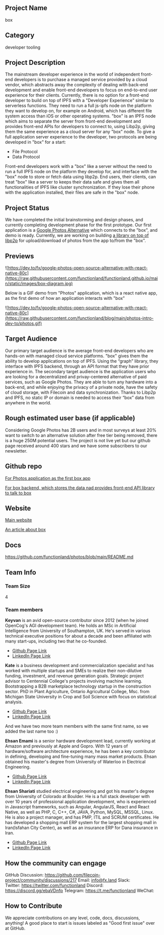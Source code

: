 
## Project Name <!-- Add your project name here"-->
box

## Category 
developer tooling

## Project Description
<!--Describe your project in a few sentences. -->
The mainstream developer experience in the world of independent front-end developers is to purchase a managed service provided by a cloud vendor, which abstracts away the complexity of dealing with back-end development and enable front-end developers to focus on end-to-end user experience for their clients. Currently, there is no option for a front-end developer to build on top of IPFS with a "Developer Experience" similar to serverless functions. They need to run a full js-ipfs node on the platform they want to develop on, for example on Android, which has different file system access than iOS or other operating systems. "box" is an IPFS node which aims to separate the server from front-end development and provides front-end APIs for developers to connect to, using Libp2p, giving them the same experience as a cloud server for any "box" node. To give a full application server experience to the developer, two protocols are being developed in "box" for a start:
* File Protocol
* Data Protocol

Front-end developers work with a "box" like a server without the need to run a full IPFS node on the platform they develop for, and interface with the "box" node to store or fetch data using libp2p. End users, their clients, can treat "box" like a server to keeps their data safe and gives them all functionalities of IPFS like cluster synchronization. If they lose their phone with the application installed, their files are safe in the "box" node.

## Project Status
<!--brainstorming, fundraising, under development, beta, shipped, etc-->
We have completed the initial brainstorming and design phases, and currently completing development phase for the first prototype. Our first application is a [Google Photos Alternative](https://github.com/funcitonland/photos) which connects to the "box", and demo is ready. Currently, we are working on building [a library on top of libp2p](https://github.com/functionland/box) for upload/download of photos from the app to/from the "box".

## Previews
<!--Add some screenshots to give a preview of your product-->
![https://dev.to/fx/google-photos-open-source-alternative-with-react-native-80c](https://raw.githubusercontent.com/functionland/functionland.github.io/main/static/images/box-diagram.jpg)

Below is a GIF demo from "Photos" application, which is a react native app, as the first demo of how an application interacts with "box"

![https://dev.to/fx/google-photos-open-source-alternative-with-react-native-80c](https://raw.githubusercontent.com/functionland/blog/main/photos-intro-dev-to/photos.gif)

## Target Audience
<!--Describe who will be your project's users-->
Our primary target audience is the average front-end developers who are hands-on with managed cloud service platforms. "box" gives them the ability to develop applications on top of IPFS. Using the “graph” library, they interface with IPFS backend, through an API format that they have prior experience in.
The secondary target audience is the application users who are looking for a decentralized and privay-centered alternative of paid services, such as Google Photos. They are able to turn any hardware into a back-end, and while enjoying the privacy of a private node, have the safety of cloud storage, with Filecoin and data synchronization. Thanks to Libp2p and IPFS, no static IP or domain is needed to access their “box” data from anywhere in the world.

## Rough estimated user base (if applicable)
<!--How many users do you have right now?-->
Considering Google Photos has 2B users and in most surveys at least 20% want to switch to an alternative solution after free tier being removed, there is a huge 250M potential users.
The project is not live yet but our github page received around 400 stars and we have some subscribers to our newsletter.

## Github repo
<!--Attach a link to your GitHub repo if it's OSS-->
[For Photos application as the first box app](https://github.com/functionland/photos/)

[For box backend, which stores the data nad provides front-end API library to talk to box](https://github.com/functionland/box)

## Website
<!--Link your website if available-->
[Main website](https://fx.land)

[An article about box](https://dev.to/fx/google-photos-open-source-alternative-with-react-native-80c)

## Docs
<!--Including a link to your project docs!-->
https://github.com/functionland/photos/blob/main/README.md

## Team Info
<!-- Introduce your amazing team - how many team members are working on this project and who are they?-->
### Team Size  
4

### Team members  
**Keyvan** is an avid open-source contributor since 2012 (when he joined OpenCog's AGI development team). He holds an MSc in Artificial Intelligence from University of Southampton, UK. He's served in various technical executive positions for about a decade and been affiliated with many start-ups, including two that he co-founded.

* [Github Page Link](https://github.com/keyvan-m-sadeghi)
* [LinkedIn Page Link](https://www.linkedin.com/in/keyvanmsadeghi/)


**Kate** is a business development and commercialization specialist and has worked with multiple startups and SMEs to realize their non-dilutive funding, investment, and revenue generation goals. Strategic project advisor to Centennial College's projects involving machine learning. Bootstrapping a B2B marketplace technology startup in the construction sector. PhD in Plant Agriculture, Ontario Agricultural College, Msc. from Michigan State University in Crop and Soil Science with focus on statistical analysis. 
* [Github Page Link](https://github.com/kitty2121)
* [LinkedIn Page Link](https://www.linkedin.com/in/kate-withers-hess-phd-33530023/)


And we have two more team members with the same first name, so we added the last name too :)

**Ehsan Emami** is a senior hardware development lead, currently working at Amazon and previously at Apple and Gopro. With 12 years of hardware/software architecture experience, he has been a key contributor in defining, developing and fine-tuning many mass market products. Ehsan obtained his master's degree from University of Waterloo in Electrical Engineering.
* [Github Page Link](https://github.com/ehsan-git-dev)
* [LinkedIn Page Link](https://www.linkedin.com/in/ehsan-emami-0005bb6/)


**Ehsan Shariati** studied electrical engineering and got his master's degree from University of Colorado at Boulder. He is a full stack developer with over 10 years of professional application development, who is experienced in Javascript frameworks, such as Angular, AngularJS, React and React Native, as well as PHP, C, C++, C#, JAVA, Python, MySQL, MSSQL, Linux. He is also a project manager, and has PMP, ITIL and SCRUM certificates. He has developed a shopping mall ERP system for the largest shopping mall in Iran(Isfahan City Center), as well as an insurance ERP for Dana insurance in Iran.
* [Github Page Link](https://github.com/ehsan6sha)
* [LinkedIn Page Link](https://www.linkedin.com/in/ehsanehsan/)

## How the community can engage
GitHub Discussion: https://github.com/filecoin-project/community/discussions/217
Email:  info@fx.land
Slack:  
Twitter:  https://twitter.com/functionland
Discord:  https://discord.gg/ebaVDnfp
Telegram:  https://t.me/functionland
WeChat:  

## How to Contribute
<!--How can the community contribute to your project?--> 
We appreciate contributions on any level, code, docs, discussions, anything! A good place to start is issues labeled as "Good first issue" over at GitHub.
